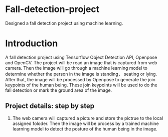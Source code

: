 # Fall-detection-project
Designed a fall detection project using machine learning.
# Introduction
A fall detection project using Tensorflow Object Detection API, Openpose and OpenCV.
The project will be read an image that is captured from web camera. Then the image will go through a machine learning model to determine whether the person in the image is standing， seating or lying. After that, the image will be processed by Openpose to generate the join keypoints of the human being. These join keypoints will be used to do the fall detection or mark the ground area of the image.
## Project details: step by step
1. The web camera will captured a picture and store the pictrue to the local assigned foloder. Then the image will be process by a trained machine learning model to detect the posture of the human being in the image.
